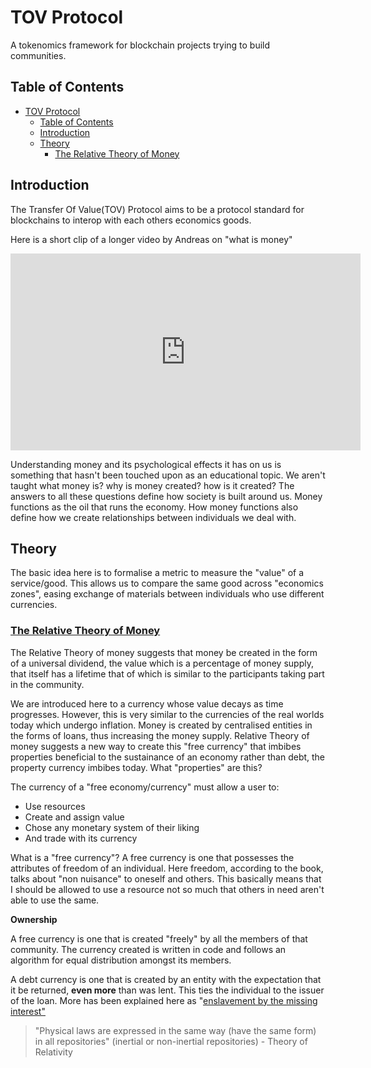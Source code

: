 # TOV Protocol

A tokenomics framework for blockchain projects trying to build communities.

## Table of Contents

- [TOV Protocol](#tov-protocol)
  - [Table of Contents](#table-of-contents)
  - [Introduction](#introduction)
  - [Theory](#theory)
    - [The Relative Theory of Money](#the-relative-theory-of-money)


## Introduction
The Transfer Of Value(TOV) Protocol aims to be a protocol standard for blockchains to interop with each others economics goods.

Here is a short clip of a longer video by Andreas on "what is money"
<iframe width="560" height="315" src="https://www.youtube.com/embed/MxIrc1rxhyI?si=nMVEtFct5IjMbUva&amp;clip=Ugkxpo3Qw-kWtUMIJoW7v2K51I3AA9iKGgKi&amp;clipt=ELDqARjwpQM" title="YouTube video player" frameborder="0" allow="accelerometer; autoplay; clipboard-write; encrypted-media; gyroscope; picture-in-picture; web-share" referrerpolicy="strict-origin-when-cross-origin" allowfullscreen></iframe>


Understanding money and its psychological effects it has on us is something that hasn't been touched upon as an educational topic. We aren't taught what money is? why is money created? how is it created? The answers to all these questions define how society is built around us. Money functions as the oil that runs the economy. How money functions also define how we create relationships between individuals we deal with.

## Theory

The basic idea here is to formalise a metric to measure the "value" of a service/good. This allows us to compare the same good across "economics zones", easing exchange of materials between individuals who use different currencies.

### [The Relative Theory of Money](https://trm.creationmonetaire.info/index.html)
The Relative Theory of money suggests that money be created in the form of a universal dividend, the value which is a percentage of money supply, that itself has a lifetime that of which is similar to the participants taking part in the community.

We are introduced here to a currency whose value decays as time progresses. However, this is very similar to the currencies of the real worlds today which undergo inflation. Money is created by centralised entities in the forms of loans, thus increasing the money supply. Relative Theory of money suggests a new way to create this "free currency" that imbibes properties beneficial to the sustainance of an economy rather than debt, the property currency imbibes today. What "properties" are this?

The currency of a "free economy/currency" must allow a user to:
* Use resources
* Create and assign value
* Chose any monetary system of their liking
* And trade with its currency

What is a "free currency"?
A free currency is one that possesses the attributes of freedom of an individual. Here freedom, according to the book, talks about "non nuisance" to oneself and others. This basically means that I should be allowed to use a resource not so much that others in need aren't able to use the same.

**Ownership**

A free currency is one that is created "freely" by all the members of that community. The currency created is written in code and follows an algorithm for equal distribution amongst its members. 

A debt currency is one that is created by an entity with the expectation that it be returned, **even more** than was lent. This ties the individual to the issuer of the loan. More has been explained here as "[enslavement by the missing interest"](https://trm.creationmonetaire.info/probleme-de-la-monnaie-dette.html)

>"Physical laws are expressed in the same way (have the same form) in all repositories" (inertial or non-inertial repositories) - Theory of Relativity

